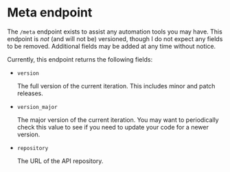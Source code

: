 # Meta endpoint

The `/meta` endpoint exists to assist any automation tools you may have.
This endpoint is _not_ (and will not be) versioned,
though I do not expect any fields to be removed.
Additional fields may be added at any time without notice.

Currently, this endpoint returns the following fields:

- `version`

  The full version of the current iteration.
  This includes minor and patch releases.

- `version_major`

  The major version of the current iteration.
  You may want to periodically check this value
  to see if you need to update your code for a newer version.

- `repository`

  The URL of the API repository.

